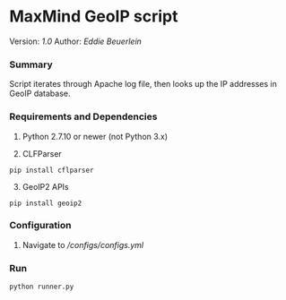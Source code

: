 # MaxMind GeoIP script

Version: *1.0*
Author: *Eddie Beuerlein*

### Summary
Script iterates through Apache log file, then looks up the IP addresses in GeoIP database.

### Requirements and Dependencies

1. Python 2.7.10 or newer (not Python 3.x)

2. CLFParser

```
pip install cflparser

```
3. GeoIP2 APIs
```
pip install geoip2
```

### Configuration

1. Navigate to */configs/configs.yml*


### Run

```
python runner.py

```

